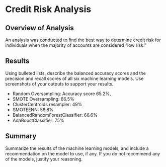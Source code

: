 # Credit Risk Analysis

## Overview of Analysis
An analysis was conducted to find the best way to determine credit risk for individuals when the majority of accounts are considered "low risk." 

## Results
Using bulleted lists, describe the balanced accuracy scores and the precision and recall scores of all six machine learning models. Use screenshots of your outputs to support your results.
- Random Oversampling: Accuracy score 65.2%, 
- SMOTE Oversampling: 66.5%
- ClusterCentroids resampler: 49%
- SMOTEENN: 56.8%
- BalancedRandomForestClassifier: 66.6%
- AdaBoostClassifier: 75%

## Summary
Summarize the results of the machine learning models, and include a recommendation on the model to use, if any. If you do not recommend any of the models, justify your reasoning.


